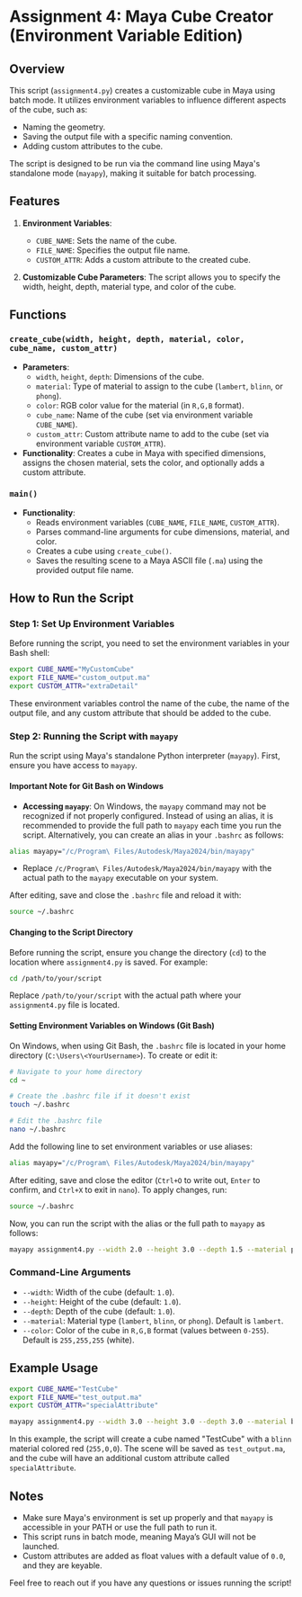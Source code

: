 # Assignment 4: Maya Cube Creator (Environment Variable Edition)

## Overview

This script (`assignment4.py`) creates a customizable cube in Maya using batch mode. It utilizes environment variables to influence different aspects of the cube, such as:

- Naming the geometry.
- Saving the output file with a specific naming convention.
- Adding custom attributes to the cube.

The script is designed to be run via the command line using Maya's standalone mode (`mayapy`), making it suitable for batch processing.

## Features

1. **Environment Variables**:
   - `CUBE_NAME`: Sets the name of the cube.
   - `FILE_NAME`: Specifies the output file name.
   - `CUSTOM_ATTR`: Adds a custom attribute to the created cube.

2. **Customizable Cube Parameters**: The script allows you to specify the width, height, depth, material type, and color of the cube.

## Functions

### `create_cube(width, height, depth, material, color, cube_name, custom_attr)`

- **Parameters**:
  - `width`, `height`, `depth`: Dimensions of the cube.
  - `material`: Type of material to assign to the cube (`lambert`, `blinn`, or `phong`).
  - `color`: RGB color value for the material (in `R,G,B` format).
  - `cube_name`: Name of the cube (set via environment variable `CUBE_NAME`).
  - `custom_attr`: Custom attribute name to add to the cube (set via environment variable `CUSTOM_ATTR`).
- **Functionality**: Creates a cube in Maya with specified dimensions, assigns the chosen material, sets the color, and optionally adds a custom attribute.

### `main()`

- **Functionality**:
  - Reads environment variables (`CUBE_NAME`, `FILE_NAME`, `CUSTOM_ATTR`).
  - Parses command-line arguments for cube dimensions, material, and color.
  - Creates a cube using `create_cube()`.
  - Saves the resulting scene to a Maya ASCII file (`.ma`) using the provided output file name.

## How to Run the Script

### Step 1: Set Up Environment Variables

Before running the script, you need to set the environment variables in your Bash shell:

```bash
export CUBE_NAME="MyCustomCube"
export FILE_NAME="custom_output.ma"
export CUSTOM_ATTR="extraDetail"
```

These environment variables control the name of the cube, the name of the output file, and any custom attribute that should be added to the cube.

### Step 2: Running the Script with `mayapy`

Run the script using Maya's standalone Python interpreter (`mayapy`). First, ensure you have access to `mayapy`.

#### Important Note for Git Bash on Windows

- **Accessing `mayapy`**: On Windows, the `mayapy` command may not be recognized if not properly configured. Instead of using an alias, it is recommended to provide the full path to `mayapy` each time you run the script. Alternatively, you can create an alias in your `.bashrc` as follows:

```bash
alias mayapy="/c/Program\ Files/Autodesk/Maya2024/bin/mayapy"
```

- Replace `/c/Program\ Files/Autodesk/Maya2024/bin/mayapy` with the actual path to the `mayapy` executable on your system.

After editing, save and close the `.bashrc` file and reload it with:

```bash
source ~/.bashrc
```

#### Changing to the Script Directory

Before running the script, ensure you change the directory (`cd`) to the location where `assignment4.py` is saved. For example:

```bash
cd /path/to/your/script
```

Replace `/path/to/your/script` with the actual path where your `assignment4.py` file is located.

#### Setting Environment Variables on Windows (Git Bash)

On Windows, when using Git Bash, the `.bashrc` file is located in your home directory (`C:\Users\<YourUsername>`). To create or edit it:

```bash
# Navigate to your home directory
cd ~

# Create the .bashrc file if it doesn't exist
touch ~/.bashrc

# Edit the .bashrc file
nano ~/.bashrc
```

Add the following line to set environment variables or use aliases:

```bash
alias mayapy="/c/Program\ Files/Autodesk/Maya2024/bin/mayapy"
```

After editing, save and close the editor (`Ctrl+O` to write out, `Enter` to confirm, and `Ctrl+X` to exit in `nano`). To apply changes, run:

```bash
source ~/.bashrc
```

Now, you can run the script with the alias or the full path to `mayapy` as follows:

```bash
mayapy assignment4.py --width 2.0 --height 3.0 --depth 1.5 --material phong --color 100,150,200
```

### Command-Line Arguments

- `--width`: Width of the cube (default: `1.0`).
- `--height`: Height of the cube (default: `1.0`).
- `--depth`: Depth of the cube (default: `1.0`).
- `--material`: Material type (`lambert`, `blinn`, or `phong`). Default is `lambert`.
- `--color`: Color of the cube in `R,G,B` format (values between `0-255`). Default is `255,255,255` (white).

## Example Usage

```bash
export CUBE_NAME="TestCube"
export FILE_NAME="test_output.ma"
export CUSTOM_ATTR="specialAttribute"

mayapy assignment4.py --width 3.0 --height 3.0 --depth 3.0 --material blinn --color 255,0,0
```

In this example, the script will create a cube named "TestCube" with a `blinn` material colored red (`255,0,0`). The scene will be saved as `test_output.ma`, and the cube will have an additional custom attribute called `specialAttribute`.

## Notes

- Make sure Maya's environment is set up properly and that `mayapy` is accessible in your PATH or use the full path to run it.
- This script runs in batch mode, meaning Maya’s GUI will not be launched.
- Custom attributes are added as float values with a default value of `0.0`, and they are keyable.

Feel free to reach out if you have any questions or issues running the script!
